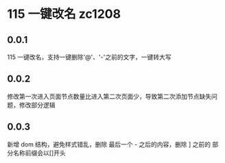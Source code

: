 # 115 一键改名 zc1208

## 0.0.1

115 一键改名，支持一键删除'@'、'-'之前的文字，一键转大写

## 0.0.2

修改第一次进入页面节点数量比进入第二次页面少，导致第二次添加节点缺失问题，修改部分逻辑

## 0.0.3

新增 dom 结构，避免样式错乱，删除 最后一个 - 之后的内容，删除 ] 之前的 部分名称前缀会以[]开头

